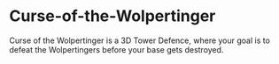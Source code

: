 # Curse-of-the-Wolpertinger
Curse of the Wolpertinger is a 3D Tower Defence, where your goal is to defeat the Wolpertingers before your base gets destroyed.

